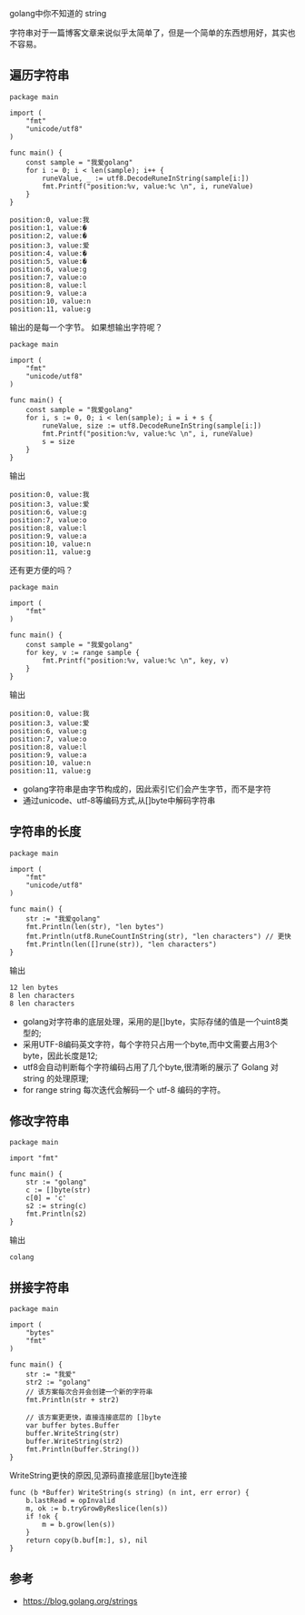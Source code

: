 golang中你不知道的 string

字符串对于一篇博客文章来说似乎太简单了，但是一个简单的东西想用好，其实也不容易。

## 遍历字符串
```
package main

import (
	"fmt"
	"unicode/utf8"
)

func main() {
	const sample = "我爱golang"
	for i := 0; i < len(sample); i++ {
		runeValue, _ := utf8.DecodeRuneInString(sample[i:])
		fmt.Printf("position:%v, value:%c \n", i, runeValue)
	}
}
```
```
position:0, value:我 
position:1, value:� 
position:2, value:� 
position:3, value:爱 
position:4, value:� 
position:5, value:� 
position:6, value:g 
position:7, value:o 
position:8, value:l 
position:9, value:a 
position:10, value:n 
position:11, value:g
```
输出的是每一个字节。
如果想输出字符呢？
```
package main

import (
	"fmt"
	"unicode/utf8"
)

func main() {
	const sample = "我爱golang"
	for i, s := 0, 0; i < len(sample); i = i + s {
		runeValue, size := utf8.DecodeRuneInString(sample[i:])
		fmt.Printf("position:%v, value:%c \n", i, runeValue)
		s = size
	}
}
```
输出
```
position:0, value:我 
position:3, value:爱 
position:6, value:g 
position:7, value:o 
position:8, value:l 
position:9, value:a 
position:10, value:n 
position:11, value:g 
```
还有更方便的吗？
```
package main

import (
	"fmt"
)

func main() {
	const sample = "我爱golang"
	for key, v := range sample {
		fmt.Printf("position:%v, value:%c \n", key, v)
	}
}
```
输出
```
position:0, value:我 
position:3, value:爱 
position:6, value:g 
position:7, value:o 
position:8, value:l 
position:9, value:a 
position:10, value:n 
position:11, value:g 
```

* golang字符串是由字节构成的，因此索引它们会产生字节，而不是字符
* 通过unicode、utf-8等编码方式,从[]byte中解码字符串

## 字符串的长度
```
package main

import (
	"fmt"
	"unicode/utf8"
)

func main() {
	str := "我爱golang"
	fmt.Println(len(str), "len bytes")
	fmt.Println(utf8.RuneCountInString(str), "len characters") // 更快
	fmt.Println(len([]rune(str)), "len characters")
}
```
输出
```
12 len bytes
8 len characters
8 len characters
```
* golang对字符串的底层处理，采用的是[]byte，实际存储的值是一个uint8类型的;
* 采用UTF-8编码英文字符，每个字符只占用一个byte,而中文需要占用3个byte，因此长度是12;
* utf8会自动判断每个字符编码占用了几个byte,很清晰的展示了 Golang 对 string 的处理原理;
* for range string 每次迭代会解码一个 utf-8 编码的字符。

## 修改字符串
```
package main

import "fmt"

func main() {
	str := "golang"
	c := []byte(str)
	c[0] = 'c'
	s2 := string(c)
	fmt.Println(s2)
}
```
输出
```
colang
```



## 拼接字符串

```
package main

import (
	"bytes"
	"fmt"
)

func main() {
	str := "我爱"
	str2 := "golang"
	// 该方案每次合并会创建一个新的字符串
	fmt.Println(str + str2)

	// 该方案更更快，直接连接底层的 []byte
	var buffer bytes.Buffer
	buffer.WriteString(str)
	buffer.WriteString(str2)
	fmt.Println(buffer.String())
}

```
WriteString更快的原因,见源码直接底层[]byte连接
```
func (b *Buffer) WriteString(s string) (n int, err error) {
	b.lastRead = opInvalid
	m, ok := b.tryGrowByReslice(len(s))
	if !ok {
		m = b.grow(len(s))
	}
	return copy(b.buf[m:], s), nil
}
```
## 参考
* https://blog.golang.org/strings